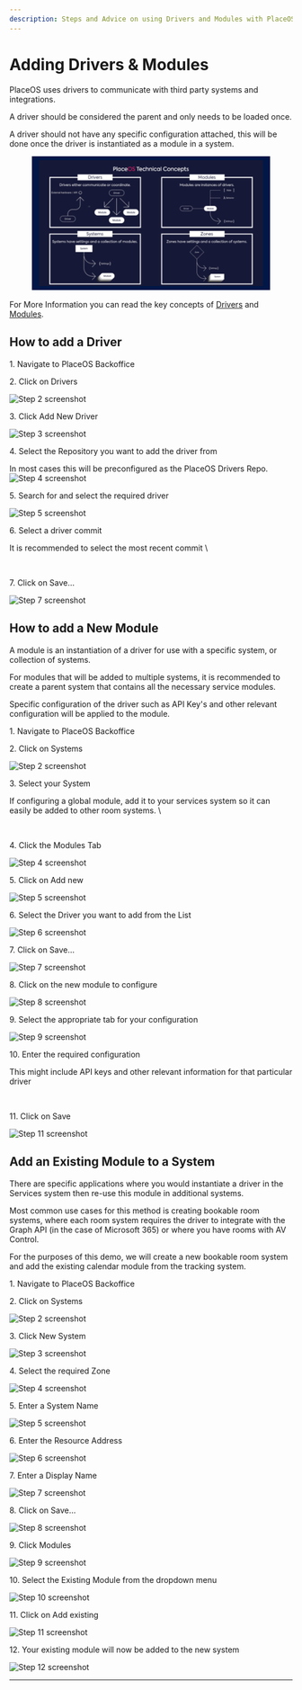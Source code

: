 ```yaml
---
description: Steps and Advice on using Drivers and Modules with PlaceOS.
---
```


# Adding Drivers & Modules

PlaceOS uses drivers to communicate with third party systems and integrations.

A driver should be considered the parent and only needs to be loaded once.&#x20;

A driver should not have any specific configuration attached, this will be done once the driver is instantiated as a module in a system.

<figure><img src="../../.gitbook/assets/image (2) (1).png" alt=""><figcaption></figcaption></figure>

For More Information you can read the key concepts of [Drivers](../../overview/key-concepts/drivers.md) and [Modules](../../overview/key-concepts/modules.md).

## How to add a Driver

1\. Navigate to PlaceOS Backoffice

2\. Click on Drivers

![Step 2 screenshot](https://images.tango.us/workflows/0db975fc-400c-4523-bc4f-9b6592b3f0e9/steps/6d39977a-b142-4b7e-a109-ca13ad9ae401/1d93e225-eeef-4bc5-97c8-31f4b2fd26a2.png?crop=focalpoint\&fit=crop\&fp-x=0.0658\&fp-y=0.2676\&fp-z=2.4016\&w=1200\&blend-align=bottom\&blend-mode=normal\&blend-x=800\&blend64=aHR0cHM6Ly9pbWFnZXMudGFuZ28udXMvc3RhdGljL21hZGUtd2l0aC10YW5nby13YXRlcm1hcmsucG5n)

3\. Click Add New Driver

![Step 3 screenshot](https://images.tango.us/workflows/0db975fc-400c-4523-bc4f-9b6592b3f0e9/steps/6b6b1ff7-9b70-4aae-8dc6-9c128ef68204/51827ed4-643d-4031-bf89-1b0e76d0817d.png?crop=focalpoint\&fit=crop\&fp-x=0.5000\&fp-y=0.5000\&w=1200\&blend-align=bottom\&blend-mode=normal\&blend-x=800\&blend64=aHR0cHM6Ly9pbWFnZXMudGFuZ28udXMvc3RhdGljL21hZGUtd2l0aC10YW5nby13YXRlcm1hcmsucG5n\&mark-x=833\&mark-y=1187\&m64=aHR0cHM6Ly9pbWFnZXMudGFuZ28udXMvc3RhdGljL2JsYW5rLnBuZz9tYXNrPWNvcm5lcnMmYm9yZGVyPTglMkNGRjc0NDImdz01NiZoPTU2JmZpdD1jcm9wJmNvcm5lci1yYWRpdXM9MTA%3D)

4\. Select the Repository you want to add the driver from

In most cases this will be preconfigured as the PlaceOS Drivers Repo. ![Step 4 screenshot](https://images.tango.us/workflows/0db975fc-400c-4523-bc4f-9b6592b3f0e9/steps/7c58f212-a6d7-4c91-b2cd-545a412d16a4/b38d2ddd-6197-4c70-815e-b8ff4e221957.png?crop=focalpoint\&fit=crop\&fp-x=0.5003\&fp-y=0.5493\&fp-z=1.4939\&w=1200\&blend-align=bottom\&blend-mode=normal\&blend-x=800\&blend64=aHR0cHM6Ly9pbWFnZXMudGFuZ28udXMvc3RhdGljL21hZGUtd2l0aC10YW5nby13YXRlcm1hcmsucG5n)

5\. Search for and select the required driver

![Step 5 screenshot](https://images.tango.us/workflows/0db975fc-400c-4523-bc4f-9b6592b3f0e9/steps/35f291ce-50b1-43ca-b21c-38af714a0599/94327003-2031-44fd-b14b-0edb94a702b2.png?crop=focalpoint\&fit=crop\&fp-x=0.5003\&fp-y=0.7207\&fp-z=1.4939\&w=1200\&blend-align=bottom\&blend-mode=normal\&blend-x=800\&blend64=aHR0cHM6Ly9pbWFnZXMudGFuZ28udXMvc3RhdGljL21hZGUtd2l0aC10YW5nby13YXRlcm1hcmsucG5n)

6\. Select a driver commit

It is recommended to select the most recent commit \


<figure><img src="https://images.tango.us/workflows/0db975fc-400c-4523-bc4f-9b6592b3f0e9/steps/bf560995-4cd0-425c-858c-b43d4d97947a/8335fd1a-a57e-4755-a11c-6a66ad769ce6.png?crop=focalpoint&#x26;fit=crop&#x26;fp-x=0.5003&#x26;fp-y=0.6667&#x26;fp-z=1.4939&#x26;w=1200&#x26;blend-align=bottom&#x26;blend-mode=normal&#x26;blend-x=800&#x26;blend64=aHR0cHM6Ly9pbWFnZXMudGFuZ28udXMvc3RhdGljL21hZGUtd2l0aC10YW5nby13YXRlcm1hcmsucG5n" alt=""><figcaption></figcaption></figure>

7\. Click on Save…

![Step 7 screenshot](https://images.tango.us/workflows/0db975fc-400c-4523-bc4f-9b6592b3f0e9/steps/4d260850-41cf-48e6-9b60-067db8367d68/f3c6ce0a-083d-4d19-a6e9-d0cda636ddcf.png?crop=focalpoint\&fit=crop\&fp-x=0.5383\&fp-y=0.8580\&fp-z=2.6603\&w=1200\&blend-align=bottom\&blend-mode=normal\&blend-x=800\&blend64=aHR0cHM6Ly9pbWFnZXMudGFuZ28udXMvc3RhdGljL21hZGUtd2l0aC10YW5nby13YXRlcm1hcmsucG5n)

## How to add a New Module

A module is an instantiation of a driver for use with a specific system, or collection of systems.

For modules that will be added to multiple systems, it is recommended to create a parent system that contains all the necessary service modules.&#x20;

Specific configuration of the driver such as API Key's and other relevant configuration will be applied to the module.&#x20;

1\. Navigate to PlaceOS Backoffice

2\. Click on Systems

![Step 2 screenshot](https://images.tango.us/workflows/b9212ed6-0904-4a81-84b6-7be1cf5031ed/steps/3f4da07f-474a-4724-bdce-3757115043dd/61f34fa9-9ae3-4d7c-a6c0-38e869f319ed.png?crop=focalpoint\&fit=crop\&fp-x=0.0528\&fp-y=0.0986\&fp-z=2.8993\&w=1200\&blend-align=bottom\&blend-mode=normal\&blend-x=800\&blend64=aHR0cHM6Ly9pbWFnZXMudGFuZ28udXMvc3RhdGljL21hZGUtd2l0aC10YW5nby13YXRlcm1hcmsucG5n)

3\. Select your System

If configuring a global module, add it to your services system so it can easily be added to other room systems. \


<figure><img src="https://images.tango.us/workflows/b9212ed6-0904-4a81-84b6-7be1cf5031ed/steps/723c9829-b032-4140-8b51-fec82163d2d7/f9e6b1ac-329d-4822-8c1d-339796825737.png?crop=focalpoint&#x26;fit=crop&#x26;fp-x=0.2536&#x26;fp-y=0.8263&#x26;fp-z=1.8593&#x26;w=1200&#x26;blend-align=bottom&#x26;blend-mode=normal&#x26;blend-x=800&#x26;blend64=aHR0cHM6Ly9pbWFnZXMudGFuZ28udXMvc3RhdGljL21hZGUtd2l0aC10YW5nby13YXRlcm1hcmsucG5n" alt=""><figcaption></figcaption></figure>

4\. Click the Modules Tab

![Step 4 screenshot](https://images.tango.us/workflows/b9212ed6-0904-4a81-84b6-7be1cf5031ed/steps/6f920940-35c8-4d61-b067-182138660542/c9597895-ee0c-4fb7-b42a-9b3d8c8e7f41.png?crop=focalpoint\&fit=crop\&fp-x=0.5269\&fp-y=0.1127\&fp-z=2.4615\&w=1200\&blend-align=bottom\&blend-mode=normal\&blend-x=800\&blend64=aHR0cHM6Ly9pbWFnZXMudGFuZ28udXMvc3RhdGljL21hZGUtd2l0aC10YW5nby13YXRlcm1hcmsucG5n)

5\. Click on Add new

![Step 5 screenshot](https://images.tango.us/workflows/b9212ed6-0904-4a81-84b6-7be1cf5031ed/steps/4c497785-a883-4596-a419-d36c255d87be/538f4d82-43b3-4f71-b216-6cc58dd2ffb2.png?crop=focalpoint\&fit=crop\&fp-x=0.9494\&fp-y=0.1854\&fp-z=2.7698\&w=1200\&blend-align=bottom\&blend-mode=normal\&blend-x=800\&blend64=aHR0cHM6Ly9pbWFnZXMudGFuZ28udXMvc3RhdGljL21hZGUtd2l0aC10YW5nby13YXRlcm1hcmsucG5n)

6\. Select the Driver you want to add from the List

![Step 6 screenshot](https://images.tango.us/workflows/b9212ed6-0904-4a81-84b6-7be1cf5031ed/steps/8b751282-9c54-49cf-8625-6d1b96b33b31/d73b8f1d-437a-4653-bbba-e68490425df7.png?crop=focalpoint\&fit=crop\&fp-x=0.5003\&fp-y=0.5516\&fp-z=1.4939\&w=1200\&blend-align=bottom\&blend-mode=normal\&blend-x=800\&blend64=aHR0cHM6Ly9pbWFnZXMudGFuZ28udXMvc3RhdGljL21hZGUtd2l0aC10YW5nby13YXRlcm1hcmsucG5n)

7\. Click on Save…

![Step 7 screenshot](https://images.tango.us/workflows/b9212ed6-0904-4a81-84b6-7be1cf5031ed/steps/41b6145f-8f7c-46c8-93d7-33a296b20088/e5bd10ab-d22c-402d-a871-3c57e727fa73.png?crop=focalpoint\&fit=crop\&fp-x=0.5383\&fp-y=0.8580\&fp-z=2.6603\&w=1200\&blend-align=bottom\&blend-mode=normal\&blend-x=800\&blend64=aHR0cHM6Ly9pbWFnZXMudGFuZ28udXMvc3RhdGljL21hZGUtd2l0aC10YW5nby13YXRlcm1hcmsucG5n)

8\. Click on the new module to configure

![Step 8 screenshot](https://images.tango.us/workflows/b9212ed6-0904-4a81-84b6-7be1cf5031ed/steps/0209f4ca-6979-4602-b122-66dba14451f7/4d318492-a1af-4f40-8b33-c55195674ee5.png?crop=focalpoint\&fit=crop\&fp-x=0.5171\&fp-y=0.5129\&fp-z=2.2416\&w=1200\&blend-align=bottom\&blend-mode=normal\&blend-x=800\&blend64=aHR0cHM6Ly9pbWFnZXMudGFuZ28udXMvc3RhdGljL21hZGUtd2l0aC10YW5nby13YXRlcm1hcmsucG5n)

9\. Select the appropriate tab for your configuration

![Step 9 screenshot](https://images.tango.us/workflows/b9212ed6-0904-4a81-84b6-7be1cf5031ed/steps/1d06795d-2344-4db6-af7a-02f294945b59/beea2ed9-d360-4a31-92a2-b6bb7e7bfe12.png?crop=focalpoint\&fit=crop\&fp-x=0.5370\&fp-y=0.4519\&fp-z=2.4615\&w=1200\&blend-align=bottom\&blend-mode=normal\&blend-x=800\&blend64=aHR0cHM6Ly9pbWFnZXMudGFuZ28udXMvc3RhdGljL21hZGUtd2l0aC10YW5nby13YXRlcm1hcmsucG5n)

10\. Enter the required configuration

This might include API keys and other relevant information for that particular driver&#x20;

<figure><img src="https://images.tango.us/workflows/b9212ed6-0904-4a81-84b6-7be1cf5031ed/steps/aefa7425-2790-4876-856a-00957e35d44d/669a1014-d502-416e-a4ea-8b9160d676bb.png?crop=focalpoint&#x26;fit=crop&#x26;fp-x=0.5335&#x26;fp-y=0.5141&#x26;fp-z=3.0256&#x26;w=1200&#x26;blend-align=bottom&#x26;blend-mode=normal&#x26;blend-x=800&#x26;blend64=aHR0cHM6Ly9pbWFnZXMudGFuZ28udXMvc3RhdGljL21hZGUtd2l0aC10YW5nby13YXRlcm1hcmsucG5n" alt=""><figcaption></figcaption></figure>

11\. Click on Save

![Step 11 screenshot](https://images.tango.us/workflows/b9212ed6-0904-4a81-84b6-7be1cf5031ed/steps/c3b89828-f8a5-4d01-9d8b-8665c95f6b25/4cad8b10-397d-45c1-ab28-58b985b38ee3.png?crop=focalpoint\&fit=crop\&fp-x=0.7356\&fp-y=0.3955\&fp-z=2.8249\&w=1200\&blend-align=bottom\&blend-mode=normal\&blend-x=800\&blend64=aHR0cHM6Ly9pbWFnZXMudGFuZ28udXMvc3RhdGljL21hZGUtd2l0aC10YW5nby13YXRlcm1hcmsucG5n)

## Add an Existing Module to a System

There are specific applications where you would instantiate a driver in the Services system then re-use this module in additional systems.

Most common use cases for this method is creating bookable room systems, where each room system requires the driver to integrate with the Graph API (in the case of Microsoft 365) or where you have rooms with AV Control.

For the purposes of this demo, we will create a new bookable room system and add the existing calendar module from the tracking system.

1\. Navigate to PlaceOS Backoffice

2\. Click on Systems

![Step 2 screenshot](https://images.tango.us/workflows/02ee646d-6675-4f8f-8bf5-367577ed7860/steps/224f7244-b595-499c-91a3-d14f4bade413/358768ce-db51-4a6c-b076-0e2e9450f6a1.png?crop=focalpoint\&fit=crop\&fp-x=0.0658\&fp-y=0.0986\&fp-z=2.4016\&w=1200\&blend-align=bottom\&blend-mode=normal\&blend-x=800\&blend64=aHR0cHM6Ly9pbWFnZXMudGFuZ28udXMvc3RhdGljL21hZGUtd2l0aC10YW5nby13YXRlcm1hcmsucG5n)

3\. Click New System

![Step 3 screenshot](https://images.tango.us/workflows/02ee646d-6675-4f8f-8bf5-367577ed7860/steps/56b3013f-44ce-43ac-8933-6cf30ebbcac6/c3063c12-08d0-4bb0-9fa9-a68a404024d2.png?crop=focalpoint\&fit=crop\&fp-x=0.5000\&fp-y=0.5000\&w=1200\&blend-align=bottom\&blend-mode=normal\&blend-x=800\&blend64=aHR0cHM6Ly9pbWFnZXMudGFuZ28udXMvc3RhdGljL21hZGUtd2l0aC10YW5nby13YXRlcm1hcmsucG5n\&mark-x=854\&mark-y=1217\&m64=aHR0cHM6Ly9pbWFnZXMudGFuZ28udXMvc3RhdGljL2JsYW5rLnBuZz9tYXNrPWNvcm5lcnMmYm9yZGVyPTglMkNGRjc0NDImdz01OCZoPTU4JmZpdD1jcm9wJmNvcm5lci1yYWRpdXM9MTA%3D)

4\. Select the required Zone

![Step 4 screenshot](https://images.tango.us/workflows/02ee646d-6675-4f8f-8bf5-367577ed7860/steps/32af6a24-4dba-4a36-9209-21c8c3ddce71/dbf270bb-bc1a-49ca-ba3b-eedeaf099f52.png?crop=focalpoint\&fit=crop\&fp-x=0.5003\&fp-y=0.5552\&fp-z=1.4939\&w=1200\&blend-align=bottom\&blend-mode=normal\&blend-x=800\&blend64=aHR0cHM6Ly9pbWFnZXMudGFuZ28udXMvc3RhdGljL21hZGUtd2l0aC10YW5nby13YXRlcm1hcmsucG5n)

5\. Enter a System Name

![Step 5 screenshot](https://images.tango.us/workflows/02ee646d-6675-4f8f-8bf5-367577ed7860/steps/a2c072ba-903b-4142-87a4-b12b0c2e7ee7/8d47a0ef-42ce-4c05-be05-fdad3b26c810.png?crop=focalpoint\&fit=crop\&fp-x=0.4080\&fp-y=0.3862\&fp-z=2.1299\&w=1200\&blend-align=bottom\&blend-mode=normal\&blend-x=800\&blend64=aHR0cHM6Ly9pbWFnZXMudGFuZ28udXMvc3RhdGljL21hZGUtd2l0aC10YW5nby13YXRlcm1hcmsucG5n)

6\. Enter the Resource Address

![Step 6 screenshot](https://images.tango.us/workflows/02ee646d-6675-4f8f-8bf5-367577ed7860/steps/0b397a8f-92cb-4923-91de-3e6c1ea79146/1ebb187b-b393-4b11-b7e2-5c235b9d2c98.png?crop=focalpoint\&fit=crop\&fp-x=0.5927\&fp-y=0.3862\&fp-z=2.1299\&w=1200\&blend-align=bottom\&blend-mode=normal\&blend-x=800\&blend64=aHR0cHM6Ly9pbWFnZXMudGFuZ28udXMvc3RhdGljL21hZGUtd2l0aC10YW5nby13YXRlcm1hcmsucG5n)

7\. Enter a Display Name

![Step 7 screenshot](https://images.tango.us/workflows/02ee646d-6675-4f8f-8bf5-367577ed7860/steps/289abce9-c49f-4a9d-9717-ce7c498d65b3/83646c61-2d93-4578-b53f-e628080a3ea3.png?crop=focalpoint\&fit=crop\&fp-x=0.4080\&fp-y=0.5176\&fp-z=2.1299\&w=1200\&blend-align=bottom\&blend-mode=normal\&blend-x=800\&blend64=aHR0cHM6Ly9pbWFnZXMudGFuZ28udXMvc3RhdGljL21hZGUtd2l0aC10YW5nby13YXRlcm1hcmsucG5n)

8\. Click on Save…

![Step 8 screenshot](https://images.tango.us/workflows/02ee646d-6675-4f8f-8bf5-367577ed7860/steps/c464807c-c61c-477a-b8d1-55788b7278b5/96e9e575-1236-446a-844f-3c61a44ef699.png?crop=focalpoint\&fit=crop\&fp-x=0.5383\&fp-y=0.8580\&fp-z=2.6603\&w=1200\&blend-align=bottom\&blend-mode=normal\&blend-x=800\&blend64=aHR0cHM6Ly9pbWFnZXMudGFuZ28udXMvc3RhdGljL21hZGUtd2l0aC10YW5nby13YXRlcm1hcmsucG5n)

9\. Click Modules

![Step 9 screenshot](https://images.tango.us/workflows/02ee646d-6675-4f8f-8bf5-367577ed7860/steps/4cfaf35c-bd77-45e5-b597-88c295fd15f3/15b4908d-8f4a-4d7c-9237-86f4a23987ea.png?crop=focalpoint\&fit=crop\&fp-x=0.5269\&fp-y=0.1127\&fp-z=2.4615\&w=1200\&blend-align=bottom\&blend-mode=normal\&blend-x=800\&blend64=aHR0cHM6Ly9pbWFnZXMudGFuZ28udXMvc3RhdGljL21hZGUtd2l0aC10YW5nby13YXRlcm1hcmsucG5n)

10\. Select the Existing Module from the dropdown menu

![Step 10 screenshot](https://images.tango.us/workflows/02ee646d-6675-4f8f-8bf5-367577ed7860/steps/9d859b71-5c75-475a-a04b-5d458dd0539f/4e06aa02-7dc2-4b67-940a-a12357f2d84e.png?crop=focalpoint\&fit=crop\&fp-x=0.6015\&fp-y=0.3028\&fp-z=1.6199\&w=1200\&blend-align=bottom\&blend-mode=normal\&blend-x=800\&blend64=aHR0cHM6Ly9pbWFnZXMudGFuZ28udXMvc3RhdGljL21hZGUtd2l0aC10YW5nby13YXRlcm1hcmsucG5n)

11\. Click on Add existing

![Step 11 screenshot](https://images.tango.us/workflows/02ee646d-6675-4f8f-8bf5-367577ed7860/steps/79d11729-a973-4bf5-8f99-12a1d865daf1/5ab63f58-cb56-4aff-8965-3cd8d94928cf.png?crop=focalpoint\&fit=crop\&fp-x=0.8634\&fp-y=0.1854\&fp-z=2.7698\&w=1200\&blend-align=bottom\&blend-mode=normal\&blend-x=800\&blend64=aHR0cHM6Ly9pbWFnZXMudGFuZ28udXMvc3RhdGljL21hZGUtd2l0aC10YW5nby13YXRlcm1hcmsucG5n)

12\. Your existing module will now be added to the new system

![Step 12 screenshot](https://images.tango.us/workflows/02ee646d-6675-4f8f-8bf5-367577ed7860/steps/4b596c58-987a-46ef-841b-5a1b0fc3a09d/7ffd7844-6a17-44f0-8e9f-c84236a6f96c.png?crop=focalpoint\&fit=crop\&fp-x=0.6888\&fp-y=0.4865\&fp-z=1.6199\&w=1200\&blend-align=bottom\&blend-mode=normal\&blend-x=800\&blend64=aHR0cHM6Ly9pbWFnZXMudGFuZ28udXMvc3RhdGljL21hZGUtd2l0aC10YW5nby13YXRlcm1hcmsucG5n)

***


